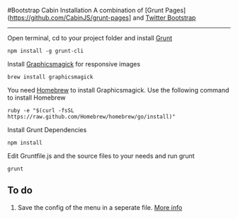 #Bootstrap Cabin Installation
A combination of [Grunt Pages](https://github.com/CabinJS/grunt-pages] and [Twitter Bootstrap](https://github.com/twbs/bootstrap)
*****

Open terminal, cd to your project folder and install [Grunt](http://gruntjs.com/)
```
npm install -g grunt-cli
```

Install [Graphicsmagick](http://www.graphicsmagick.org/) for responsive images
```
brew install graphicsmagick
```
You need [Homebrew](http://brew.sh/) to install Graphicsmagick. Use the following command to install Homebrew
```
ruby -e "$(curl -fsSL https://raw.github.com/Homebrew/homebrew/go/install)"
```

Install Grunt Dependencies
```
npm install
```

Edit Gruntfile.js and the source files to your needs and run grunt
```
grunt
```

## To do
1. Save the config of the menu in a seperate file. [More info](https://github.com/CabinJS/grunt-pages#data)